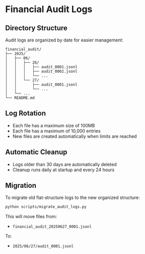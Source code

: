 # Financial Audit Logs

## Directory Structure

Audit logs are organized by date for easier management:

```
financial_audit/
├── 2025/
│   ├── 06/
│   │   ├── 26/
│   │   │   ├── audit_0001.jsonl
│   │   │   ├── audit_0002.jsonl
│   │   │   └── ...
│   │   └── 27/
│   │       ├── audit_0001.jsonl
│   │       └── ...
│   └── ...
└── README.md
```

## Log Rotation

- Each file has a maximum size of 100MB
- Each file has a maximum of 10,000 entries
- New files are created automatically when limits are reached

## Automatic Cleanup

- Logs older than 30 days are automatically deleted
- Cleanup runs daily at startup and every 24 hours

## Migration

To migrate old flat-structure logs to the new organized structure:

```bash
python scripts/migrate_audit_logs.py
```

This will move files from:
- `financial_audit_20250627_0001.jsonl` 
  
To:
- `2025/06/27/audit_0001.jsonl`